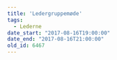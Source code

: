 ```yaml
---
title: 'Ledergruppemøde'
tags:
  - Lederne
date_start: "2017-08-16T19:00:00"
date_end: "2017-08-16T21:00:00"
old_id: 6467
---
```

